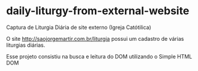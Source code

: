 daily-liturgy-from-external-website
===================================

Captura de Liturgia Diária de site externo (Igreja Catótilica)

O site http://saojorgemartir.com.br/liturgia possui um cadastro de várias liturgias diárias.

Esse projeto consistiu na busca e leitura do DOM utilizando o Simple HTML DOM
